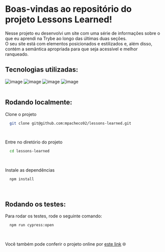 # Boas-vindas ao repositório do projeto Lessons Learned!

Nesse projeto eu desenvolvi um site com uma série de informações sobre o que eu aprendi na Trybe ao longo das últimas duas seções.  
O seu site está com elementos posicionados e estilizados e, além disso, contém a semântica apropriada para que seja acessível e melhor ranqueado.
<br>

## Tecnologias utilizadas:
![image](https://img.shields.io/badge/HTML5-E34F26?style=for-the-badge&logo=html5&logoColor=white)
![image](https://img.shields.io/badge/CSS3-1572B6?style=for-the-badge&logo=css3&logoColor=white)
![image](https://img.shields.io/badge/stylelint-000?style=for-the-badge&logo=stylelint&logoColor=white) 
![image](https://img.shields.io/badge/Cypress-17202C?style=for-the-badge&logo=cypress&logoColor=white)  
<br>
## Rodando localmente:

Clone o projeto

```bash
  git clone git@github.com:mpacheco92/lessons-learned.git
```
<br>

Entre no diretório do projeto

```bash
  cd lessons-learned
```
<br>

Instale as dependências

```bash
  npm install
```
<br>

## Rodando os testes:

Para rodar os testes, rode o seguinte comando:

```bash
  npm run cypress:open
```
<br>

Você também pode conferir o projeto online por [este link](https://mpacheco92.github.io/lessons-learned/) 🌐
